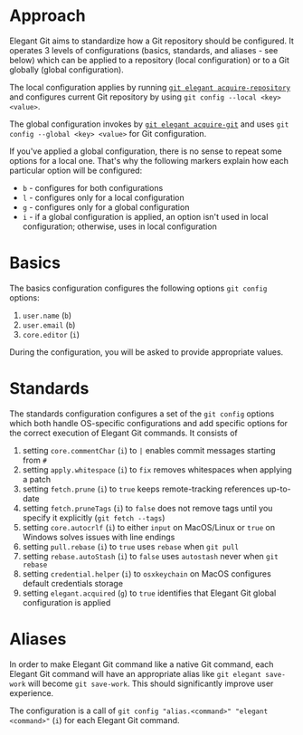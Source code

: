 # Approach
Elegant Git aims to standardize how a Git repository should be configured. It operates 3 levels of
configurations (basics, standards, and aliases - see below) which can be applied to a repository
(local configuration) or to a Git globally (global configuration).

The local configuration applies by running
[`git elegant acquire-repository`](commands.md#acquire-repository) and configures current Git
repository by using `git config --local <key> <value>`.

The global configuration invokes by [`git elegant acquire-git`](commands.md#acquire-git) and uses
`git config --global <key> <value>` for Git configuration.

If you've applied a global configuration, there is no sense to repeat some options for a local one.
That's why the following markers explain how each particular option will be configured:

- `b` - configures for both configurations
- `l` - configures only for a local configuration
- `g` - configures only for a global configuration
- `i` - if a global configuration is applied, an option isn't used in local configuration;
otherwise, uses in local configuration

# Basics
The basics configuration configures the following options `git config` options:

1. `user.name` (`b`)
2. `user.email` (`b`)
3. `core.editor` (`i`)

During the configuration, you will be asked to provide appropriate values.

# Standards
The standards configuration configures a set of the `git config` options which both handle
OS-specific configurations and add specific options for the correct execution of Elegant Git
commands. It consists of

1. setting `core.commentChar` (`i`) to `|` enables commit messages starting from `#`
2. setting `apply.whitespace` (`i`) to `fix` removes whitespaces when applying a patch
3. setting `fetch.prune` (`i`) to `true` keeps remote-tracking references up-to-date
4. setting `fetch.pruneTags` (`i`) to `false` does not remove tags until you specify it explicitly
(`git fetch --tags`)
5. setting `core.autocrlf` (`i`) to either `input` on MacOS/Linux or `true` on Windows solves issues with
line endings
6. setting `pull.rebase` (`i`) to `true` uses `rebase` when `git pull`
7. setting `rebase.autoStash` (`i`) to `false` uses `autostash` never when `git rebase`
8. setting `credential.helper` (`i`) to `osxkeychain` on MacOS configures default credentials storage
9. setting `elegant.acquired` (`g`) to `true` identifies that Elegant Git global configuration is applied

# Aliases
In order to make Elegant Git command like a native Git command, each Elegant Git command will have
an appropriate alias like `git elegant save-work` will become `git save-work`. This should
significantly improve user experience.

The configuration is a call of `git config "alias.<command>" "elegant <command>"` (`i`) for each Elegant
Git command.
